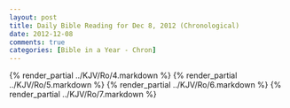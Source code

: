 ```yaml
---
layout: post
title: Daily Bible Reading for Dec 8, 2012 (Chronological)
date: 2012-12-08
comments: true
categories: [Bible in a Year - Chron]
---
```

{% render_partial ../KJV/Ro/4.markdown %}
{% render_partial ../KJV/Ro/5.markdown %}
{% render_partial ../KJV/Ro/6.markdown %}
{% render_partial ../KJV/Ro/7.markdown %}
